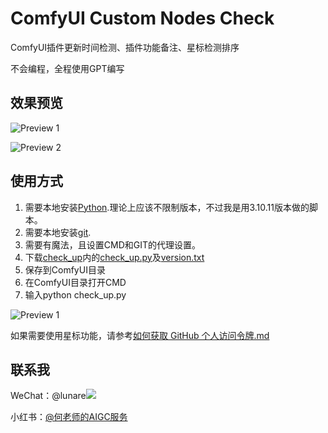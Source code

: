 # ComfyUI Custom Nodes Check

ComfyUI插件更新时间检测、插件功能备注、星标检测排序

不会编程，全程使用GPT编写

## 效果预览

![Preview 1](https://github.com/msola-ht/Comfyui_custom_nodes_check/blob/8a788e81ea74ddccd2963f29cf1f11917de993d8/img/Preview_1.png)

![Preview 2](https://github.com/msola-ht/Comfyui_custom_nodes_check/blob/8a788e81ea74ddccd2963f29cf1f11917de993d8/img/Preview_2.png)

## 使用方式

1. 需要本地安装[Python](https://www.python.org/downloads/release/python-31011/).理论上应该不限制版本，不过我是用3.10.11版本做的脚本。
2. 需要本地安装[git](https://git-scm.com/).
3. 需要有魔法，且设置CMD和GIT的代理设置。
4. 下载[check_up](https://github.com/msola-ht/Comfyui_custom_nodes_check/tree/main/check_up)内的[check_up.py](https://github.com/msola-ht/Comfyui_custom_nodes_check/blob/main/check_up/check_up.py)及[version.txt](https://github.com/msola-ht/Comfyui_custom_nodes_check/blob/main/check_up/version.txt)
5. 保存到ComfyUI目录
6. 在ComfyUI目录打开CMD
7. 输入python check_up.py

![Preview 1](https://github.com/msola-ht/Comfyui_custom_nodes_check/blob/615d15b1268aa8f21d4566571296f5e0464e9792/img/PixPin_2024-06-27_16-38-12.png)

如果需要使用星标功能，请参考[如何获取 GitHub 个人访问令牌.md](https://github.com/msola-ht/Comfyui_custom_nodes_check/blob/88022f6d59ae6461229ec44b1952ab8f4c298c54/%E5%A6%82%E4%BD%95%E8%8E%B7%E5%8F%96%20GitHub%20%E4%B8%AA%E4%BA%BA%E8%AE%BF%E9%97%AE%E4%BB%A4%E7%89%8C.md)

## 联系我

WeChat：@lunare![](https://github.com/msola-ht/Comfyui_custom_nodes_check/blob/b82118f3c677d0322a174d51f7c60c31fc190930/img/WeChat.png)

小红书：[@何老师的AIGC服务](https://www.xiaohongshu.com/user/profile/5c60f6dd0000000018004dda?xhsshare=CopyLink&appuid=5c60f6dd0000000018004dda&apptime=1719371503)
